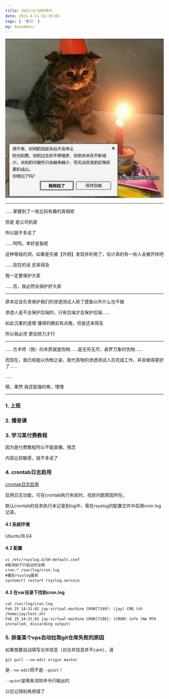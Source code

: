 ```yaml
---
title: 2021/4/10的修行
date: 2021-4-11 02:19:00
tags: [ '修行' ]
my: XenoAmess
---
```


![时光如箭](/resources/20210410修行/时光如箭.jpg)

---

……掌握到了一些比较有趣的真相呢

但是 是公司机密

所以就不多说了

……呵呵。幸好是我呢

这种等级的洞，如果是先被【外侧】发现并利用了，估计真的有一些人会被开除吧

……现在的话 还来得及

我一定要保护大家

……否，我必然会保护好大家

---

原本应该负责保护我们的渗透测试人除了摸鱼以外什么也不做

渗透人是不会保护后端的，只有后端才会保护后端……

如此沉重的道理 懂得的确实有点晚，但是还来得及

所以我必须 更加努力才行

---

……方术师（我）的本质就是伪物……是无穷无尽，森罗万象的伪物……

而现在，我已经能以伪物之姿，取代真物的渗透测试人员完成工作，并且做得更好了……

……

嗯，果然 我还挺强的嘛，嘿嘿

---

### 1. 上班

### 2. 播音课

### 3. 学习某付费教程

因为是付费教程所以不能直播，残念

内容比较敏感，就不多说了

### 4. crontab日志启用

[crontab日志启用](https://blog.51cto.com/talk1985/2404944)

启用日志功能，可在crontab执行失败时，找到问题原因所在。

默认crontab的任务执行未记录到log中，需在rsyslog的配置文件中启用cron log记录。

#### 4.1 系统环境

Ubuntu18.04

#### 4.2 配置

```
vi /etc/rsyslog.d/50-default.conf
#取消如下行前边的注释
cron.* /var/log/cron.log
#重启rsyslog服务
systemctl restart rsyslog.service
```

#### 4.3 在var目录下找到cron.log

```
cat /var/log/cron.log
Feb 25 14:31:02 jay-virtual-machine CRON[7199]: (jay) CMD (sh /home/jay/test.sh)
Feb 25 14:31:02 jay-virtual-machine CRON[7198]: (CRON) info (No MTA installed, discarding output)
```

### 5. 排查某个vps自动拉取git仓库失败的原因

如果想要自动填写合并信息（对合并信息并不care），请

```shell
git pull --no-edit origin master
```

是`--no-edit`而不是`--quiet`！

`--quiet`是用来消除命令行输出的

以后记得别再用错了
